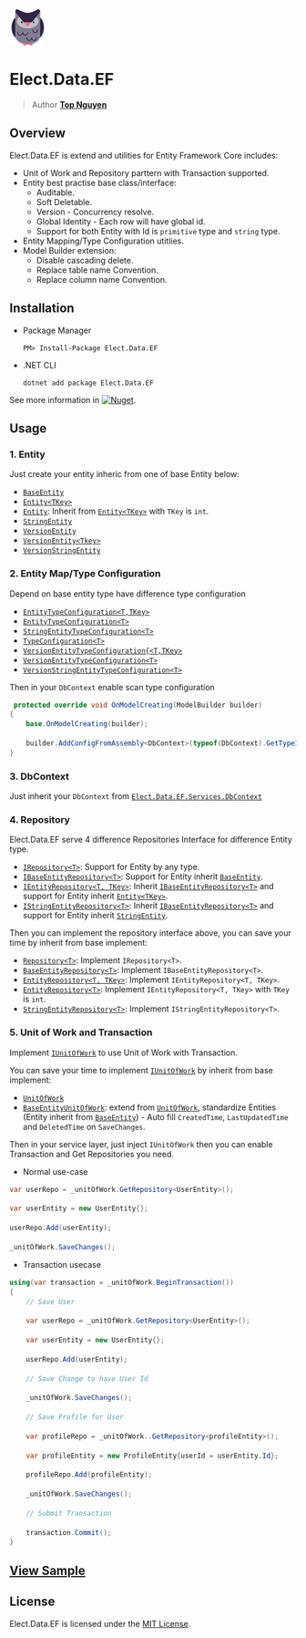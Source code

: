 ﻿![Logo](../../../Logo.png)
# Elect.Data.EF
> Author [**Top Nguyen**](http://topnguyen.com)

## Overview
Elect.Data.EF is extend and utilities for Entity Framework Core includes:
 - Unit of Work and Repository parttern with Transaction supported.
 - Entity best practise base class/interface:
    + Auditable.
    + Soft Deletable.
    + Version - Concurrency resolve.
    + Global Identity - Each row will have global id.
    + Support for both Entity with Id is `primitive` type and `string` type.
 - Entity Mapping/Type Configuration utitlies.
 - Model Builder extension:
    + Disable cascading delete.
    + Replace table name Convention.
    + Replace column name Convention.

## Installation
 - Package Manager
    ```
    PM> Install-Package Elect.Data.EF
    ```
- .NET CLI
    ```
    dotnet add package Elect.Data.EF
    ```
See more information in [![Nuget](https://buildstats.info/nuget/Elect.Data.EF)](https://www.nuget.org/packages/Elect.Data.EF/).

## Usage
### 1. Entity
Just create your entity inheric from one of base Entity below:
 - [`BaseEntity`](Models/BaseEntity.cs)
 - [`Entity<TKey>`](Models/Entity{TKey}.cs)
 - [`Entity`](Models/Entity.cs): Inherit from [`Entity<TKey>`](Models/Entity{TKey}.cs) with `TKey` is `int`.
 - [`StringEntity`](Models/StringEntity.cs)
 - [`VersionEntity`](Models/VersionEntity.cs)
 - [`VersionEntity<Tkey>`](Models/VersionEntity{Tkey}.cs)
 - [`VersionStringEntity`](Models/VersionStringEntity.cs)

### 2. Entity Map/Type Configuration
Depend on base entity type have difference type configuration
 - [`EntityTypeConfiguration<T,TKey>`](Services/Map/EntityTypeConfiguration{T,TKey}.cs)
 - [`EntityTypeConfiguration<T>`](Services/Map/EntityTypeConfiguration{T}.cs)
 - [`StringEntityTypeConfiguration<T>`](Services/Map/StringEntityTypeConfiguration{T}.cs)
 - [`TypeConfiguration<T>`](Services/Map/TypeConfiguration{T}.cs)
 - [`VersionEntityTypeConfiguration{<T,TKey>`](Services/Map/VersionEntityTypeConfiguration{T,TKey}.cs)
 - [`VersionEntityTypeConfiguration<T>`](Services/Map/VersionEntityTypeConfiguration{T}.cs)
 - [`VersionStringEntityTypeConfiguration<T>`](Services/Map/VersionStringEntityTypeConfiguration{T}.cs)

Then in your `DbContext` enable scan type configuration
```c#
 protected override void OnModelCreating(ModelBuilder builder)
{
    base.OnModelCreating(builder);

    builder.AddConfigFromAssembly<DbContext>(typeof(DbContext).GetTypeInfo().Assembly);
}
```

### 3. DbContext
Just inherit your `DbContext` from [`Elect.Data.EF.Services.DbContext`](Services/DbContext/DbContext.cs)

### 4. Repository

Elect.Data.EF serve 4 difference Repositories Interface for difference Entity type.
 - [`IRepository<T>`](Interfaces/Repository/IRepository{T}.cs): Support for Entity by any type.
 - [`IBaseEntityRepository<T>`](Interfaces/Repository/IBaseEntityRepository{T}.cs): Support for Entity inherit [`BaseEntity`](Models/BaseEntity.cs).
 - [`IEntityRepository<T, TKey>`](Interfaces/Repository/IEntityRepository{T,TKey}.cs): Inherit [`IBaseEntityRepository<T>`](Interfaces/Repository/IBaseEntityRepository{T}.cs) and support for Entity inherit [`Entity<TKey>`](Models/Entity{TKey}.cs).
 - [`IStringEntityRepository<T>`](Interfaces/Repository/IStringEntityRepository{T}.cs): Inherit [`IBaseEntityRepository<T>`](Interfaces/Repository/IBaseEntityRepository{T}.cs) and support for Entity inherit [`StringEntity`](Models/StringEntity.cs).

Then you can implement the repository interface above, you can save your time by inherit from base implement:
 - [`Repository<T>`](Services/Repository/Repository{T}.cs): Implement `IRepository<T>`.
 - [`BaseEntityRepository<T>`](Services/Repository/BaseEntityRepository{T}.cs): Implement `IBaseEntityRepository<T>`.
 - [`EntityRepository<T, TKey>`](Services/Repository/EntityRepository{T,Tkey}.cs): Implement `IEntityRepository<T, TKey>`.
 - [`EntityRepository<T>`](Services/Repository/EntityRepository{T}.cs): Implement `IEntityRepository<T, TKey>` with `TKey` is `int`.
 - [`StringEntityRepository<T>`](Services/Repository/StringEntityRepository{T}.cs): Implement `IStringEntityRepository<T>`.

### 5. Unit of Work and Transaction

Implement [`IUnitOfWork`](Interfaces/UnitOfWork/IUnitOfWork.cs) to use Unit of Work with Transaction.

You can save your time to implement [`IUnitOfWork`](Interfaces/UnitOfWork/IUnitOfWork.cs) by inherit from base implement:
 - [`UnitOfWork`](Services/UnitOfWork/UnitOfWork.cs)
 - [`BaseEntityUnitOfWork`](Services/UnitOfWork/BaseEntityUnitOfWork.cs): extend from [`UnitOfWork`](Services/UnitOfWork/UnitOfWork.cs), standardize Entities (Entity inherit from [`BaseEntity`](Models/BaseEntity.cs)) - Auto fill `CreatedTime`, `LastUpdatedTime` and `DeletedTime` on `SaveChanges`.

Then in your service layer, just inject `IUnitOfWork` then you can enable Transaction and Get Repositories you need.

- Normal use-case
```c#
var userRepo = _unitOfWork.GetRepository<UserEntity>();

var userEntity = new UserEntity{};

userRepo.Add(userEntity);

_unitOfWork.SaveChanges();
```

 - Transaction usecase

```c#
using(var transaction = _unitOfWork.BeginTransaction())
{
    // Save User
    
    var userRepo = _unitOfWork.GetRepository<UserEntity>();

    var userEntity = new UserEntity{};

    userRepo.Add(userEntity);

    // Save Change to have User Id

    _unitOfWork.SaveChanges();

    // Save Profile for User

    var profileRepo = _unitOfWork..GetRepository<profileEntity>();

    var profileEntity = new ProfileEntity{userId = userEntity.Id};

    profileRepo.Add(profileEntity);

    _unitOfWork.SaveChanges();

    // Submit Transaction

    transaction.Commit();
}
```

## [View Sample](../../../samples/Data/Elect.Sample.Data.EF/README.md)

## License
Elect.Data.EF is licensed under the [MIT License](../../../LICENSE).